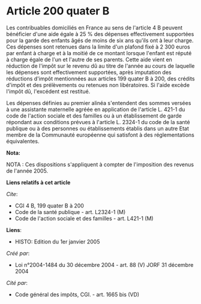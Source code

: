 # Article 200 quater B

Les contribuables domiciliés en France au sens de l'article 4 B peuvent bénéficier d'une aide égale à 25 % des dépenses
effectivement supportées pour la garde des enfants âgés de moins de six ans qu'ils ont à leur charge. Ces dépenses sont
retenues dans la limite d'un plafond fixé à 2 300 euros par enfant à charge et à la moitié de ce montant lorsque l'enfant est
réputé à charge égale de l'un et l'autre de ses parents. Cette aide vient en réduction de l'impôt sur le revenu dû au titre
de l'année au cours de laquelle les dépenses sont effectivement supportées, après imputation des réductions d'impôt
mentionnées aux articles 199 quater B à 200, des crédits d'impôt et des prélèvements ou retenues non libératoires. Si l'aide
excède l'impôt dû, l'excédent est restitué.

Les dépenses définies au premier alinéa s'entendent des sommes versées à une assistante maternelle agréée en application de
l'article L. 421-1 du code de l'action sociale et des familles ou à un établissement de garde répondant aux conditions
prévues à l'article L. 2324-1 du code de la santé publique ou à des personnes ou établissements établis dans un autre Etat
membre de la Communauté européenne qui satisfont à des réglementations équivalentes.

**Nota:**

NOTA : Ces dispositions s'appliquent à compter de l'imposition des revenus de l'année 2005.

**Liens relatifs à cet article**

_Cite_:

  - CGI 4 B, 199 quater B à 200
  - Code de la santé publique - art. L2324-1 (M)
  - Code de l'action sociale et des familles - art. L421-1 (M)

**Liens**:

  - HISTO: Edition du 1er janvier 2005

_Créé par_:

  - Loi n°2004-1484 du 30 décembre 2004 - art. 88 (V) JORF 31 décembre 2004

_Cité par_:

  - Code général des impôts, CGI. - art. 1665 bis (VD)
